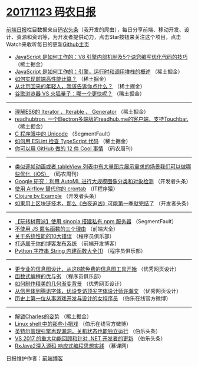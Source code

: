 # [20171123 码农日报](http://hao.caibaojian.com/date/2017/11/23)

[前端日报](http://caibaojian.com/c/news)栏目数据来自[码农头条](http://hao.caibaojian.com/)（我开发的爬虫），每日分享前端、移动开发、设计、资源和资讯等，为开发者提供动力，点击Star按钮来关注这个项目，点击Watch来收听每日的更新[Github主页](https://github.com/kujian/frontendDaily)
* [JavaScript 是如何工作的：V8 引擎内部机制及5个诀窍编写优化代码的技巧](http://hao.caibaojian.com/57283.html) （稀土掘金）
* [JavaScript 是如何工作的：引擎，运行时和调用堆栈的概述](http://hao.caibaojian.com/57284.html) （稀土掘金）
* [如何实现前端高性能计算？](http://hao.caibaojian.com/57282.html) （稀土掘金）
* [从北京回来的年轻人，我该告诉你点什么？](http://hao.caibaojian.com/57286.html) （稀土掘金）
* [谷歌浏览器 VS 火狐量子：哪一个更快呢？](http://hao.caibaojian.com/57280.html) （稀土掘金）

***
* [理解ES6的 Iterator 、Iterable 、 Generator](http://hao.caibaojian.com/57281.html) （稀土掘金）
* [readhubtron, 一个Electron多端版的readhub.me的客户端，支持Touchbar.](http://hao.caibaojian.com/57287.html) （稀土掘金）
* [C 程序眼中的 Unicode](http://hao.caibaojian.com/57278.html) （SegmentFault）
* [如何用 ESLint 检查 TypeScript 代码](http://hao.caibaojian.com/57279.html) （稀土掘金）
* [你可以用 GitHub 做的 12 件 Cool 事情](http://hao.caibaojian.com/57352.html) （码农周刊）

***
* [类似逐帧动画或者 tableView 列表中有大量图片展示需求的场景我们可以做哪些优化（iOS）](http://hao.caibaojian.com/57353.html) （码农周刊）
* [Google 研究：利用 AutoML 进行大规模图像分类和对象检测](http://hao.caibaojian.com/57249.html) （开发者头条）
* [使用 Airflow 替代你的 crontab](http://hao.caibaojian.com/57354.html) （IT程序猿）
* [Clojure by Example](http://hao.caibaojian.com/57250.html) （开发者头条）
* [如果用上区块链技术，那么《白夜追凶》可能第一季就完结了](http://hao.caibaojian.com/57251.html) （开发者头条）

***
* [【玩转树莓派】使用 sinopia 搭建私有 npm 服务器](http://hao.caibaojian.com/57277.html) （SegmentFault）
* [不使用 JS 匿名函数的三个理由](http://hao.caibaojian.com/57347.html) （前端大全）
* [关于系统性能的10大错误](http://hao.caibaojian.com/57349.html) （程序员俱乐部）
* [打造属于你的博客发布系统](http://hao.caibaojian.com/57360.html) （前端开发博客）
* [Python 字符串 String 内建函数大全(1)](http://hao.caibaojian.com/57350.html) （程序员俱乐部）

***
* [更专业的信息图设计，从这8款免费的信息图工具开始](http://hao.caibaojian.com/57361.html) （优秀网页设计）
* [函数式编程的优与劣](http://hao.caibaojian.com/57351.html) （程序员俱乐部）
* [如何制作精美的几何渐变背景](http://hao.caibaojian.com/57362.html) （优秀网页设计）
* [从信黑体到腾讯字体，优设专访顶尖字体设计师许瀚文](http://hao.caibaojian.com/57363.html) （优秀网页设计）
* [历史上第一位从事游戏开发与设计的女程序员](http://hao.caibaojian.com/57364.html) （伯乐在线官方微博）

***
* [解锁Charles的姿势](http://hao.caibaojian.com/57285.html) （稀土掘金）
* [Linux shell 中的那些小把戏](http://hao.caibaojian.com/57365.html) （伯乐在线官方微博）
* [英特尔管理引擎再现漏洞，关机状态也能独立运行](http://hao.caibaojian.com/57355.html) （伯乐头条）
* [VS 2017 的重大功能回顾和针对 .NET 开发者的更新](http://hao.caibaojian.com/57356.html) （伯乐头条）
* [RxJava2深入源码 响应式编程思想实践](http://hao.caibaojian.com/57346.html) （慕课网）

日报维护作者：[前端博客](http://caibaojian.com/) 